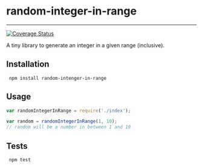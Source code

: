 # random-integer-in-range
---------------------------------------------------------
[![Coverage Status](https://coveralls.io/repos/github/Diego-Romero/random-integer-in-range/badge.svg?branch=master)](https://coveralls.io/github/Diego-Romero/random-integer-in-range?branch=master)

A tiny library to generate an integer in a given range (inclusive).

## Installation
` npm install random-intenger-in-range`

## Usage
```javascript
var randomIntegerInRange = require('./index');

var random = randomIntegerInRange(1, 10);
// random will be a number in between 1 and 10
```

## Tests
` npm test`